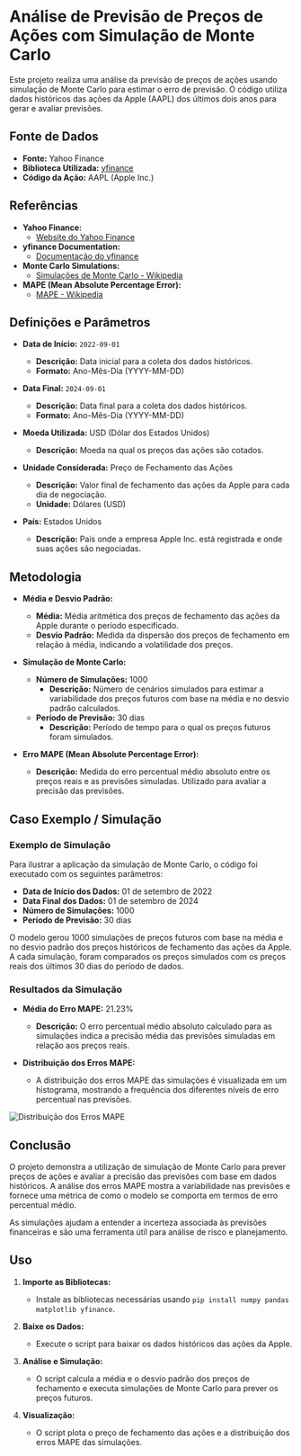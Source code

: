# Análise de Previsão de Preços de Ações com Simulação de Monte Carlo

Este projeto realiza uma análise da previsão de preços de ações usando simulação de Monte Carlo para estimar o erro de previsão. O código utiliza dados históricos das ações da Apple (AAPL) dos últimos dois anos para gerar e avaliar previsões.

## Fonte de Dados

- **Fonte:** Yahoo Finance
- **Biblioteca Utilizada:** [yfinance](https://pypi.org/project/yfinance/)
- **Código da Ação:** AAPL (Apple Inc.)

## Referências

- **Yahoo Finance:**
  - [Website do Yahoo Finance](https://finance.yahoo.com)
- **yfinance Documentation:**
  - [Documentação do yfinance](https://pypi.org/project/yfinance/)
- **Monte Carlo Simulations:**
  - [Simulações de Monte Carlo - Wikipedia](https://pt.wikipedia.org/wiki/Simula%C3%A7%C3%A3o_de_Monte_Carlo)
- **MAPE (Mean Absolute Percentage Error):**
  - [MAPE - Wikipedia](https://en.wikipedia.org/wiki/Mean_absolute_percentage_error)

## Definições e Parâmetros

- **Data de Início:** `2022-09-01`
  - **Descrição:** Data inicial para a coleta dos dados históricos.
  - **Formato:** Ano-Mês-Dia (YYYY-MM-DD)

- **Data Final:** `2024-09-01`
  - **Descrição:** Data final para a coleta dos dados históricos.
  - **Formato:** Ano-Mês-Dia (YYYY-MM-DD)

- **Moeda Utilizada:** USD (Dólar dos Estados Unidos)
  - **Descrição:** Moeda na qual os preços das ações são cotados.

- **Unidade Considerada:** Preço de Fechamento das Ações
  - **Descrição:** Valor final de fechamento das ações da Apple para cada dia de negociação.
  - **Unidade:** Dólares (USD)

- **País:** Estados Unidos
  - **Descrição:** País onde a empresa Apple Inc. está registrada e onde suas ações são negociadas.

## Metodologia

- **Média e Desvio Padrão:**
  - **Média:** Média aritmética dos preços de fechamento das ações da Apple durante o período especificado.
  - **Desvio Padrão:** Medida da dispersão dos preços de fechamento em relação à média, indicando a volatilidade dos preços.

- **Simulação de Monte Carlo:**
  - **Número de Simulações:** 1000
    - **Descrição:** Número de cenários simulados para estimar a variabilidade dos preços futuros com base na média e no desvio padrão calculados.
  - **Período de Previsão:** 30 dias
    - **Descrição:** Período de tempo para o qual os preços futuros foram simulados.

- **Erro MAPE (Mean Absolute Percentage Error):**
  - **Descrição:** Medida do erro percentual médio absoluto entre os preços reais e as previsões simuladas. Utilizado para avaliar a precisão das previsões.

## Caso Exemplo / Simulação

### Exemplo de Simulação

Para ilustrar a aplicação da simulação de Monte Carlo, o código foi executado com os seguintes parâmetros:

- **Data de Início dos Dados:** 01 de setembro de 2022
- **Data Final dos Dados:** 01 de setembro de 2024
- **Número de Simulações:** 1000
- **Período de Previsão:** 30 dias

O modelo gerou 1000 simulações de preços futuros com base na média e no desvio padrão dos preços históricos de fechamento das ações da Apple. A cada simulação, foram comparados os preços simulados com os preços reais dos últimos 30 dias do período de dados.

### Resultados da Simulação

- **Média do Erro MAPE:** 21.23%
  - **Descrição:** O erro percentual médio absoluto calculado para as simulações indica a precisão média das previsões simuladas em relação aos preços reais.

- **Distribuição dos Erros MAPE:**
  - A distribuição dos erros MAPE das simulações é visualizada em um histograma, mostrando a frequência dos diferentes níveis de erro percentual nas previsões.

![Distribuição dos Erros MAPE](../CP/mape.png)

## Conclusão

O projeto demonstra a utilização de simulação de Monte Carlo para prever preços de ações e avaliar a precisão das previsões com base em dados históricos. A análise dos erros MAPE mostra a variabilidade nas previsões e fornece uma métrica de como o modelo se comporta em termos de erro percentual médio.

As simulações ajudam a entender a incerteza associada às previsões financeiras e são uma ferramenta útil para análise de risco e planejamento.

## Uso

1. **Importe as Bibliotecas:**
   - Instale as bibliotecas necessárias usando `pip install numpy pandas matplotlib yfinance`.

2. **Baixe os Dados:**
   - Execute o script para baixar os dados históricos das ações da Apple.

3. **Análise e Simulação:**
   - O script calcula a média e o desvio padrão dos preços de fechamento e executa simulações de Monte Carlo para prever os preços futuros.

4. **Visualização:**
   - O script plota o preço de fechamento das ações e a distribuição dos erros MAPE das simulações.


